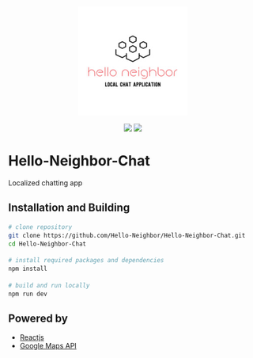<p align=center>
<img src="https://github.com/Hello-Neighbor/Hello-Neighbor-Chat/blob/master/cover.jpg">
</p>
<p align=center>
<a target="_blank" href="https://opensource.org/licenses/MIT" title="License: MIT"><img src="https://img.shields.io/badge/License-MIT-blue.svg"></a>
<a target="_blank" href="http://makeapullrequest.com" title="PRs Welcome"><img src="https://img.shields.io/badge/PRs-welcome-brightgreen.svg"></a>
</p> 

# Hello-Neighbor-Chat
Localized chatting app
## Installation and Building

```bash
# clone repository
git clone https://github.com/Hello-Neighbor/Hello-Neighbor-Chat.git
cd Hello-Neighbor-Chat

# install required packages and dependencies
npm install

# build and run locally
npm run dev

```
## Powered by
- [Reactjs](https://reactjs.org/)
- [Google Maps API](https://developers.google.com/maps)
